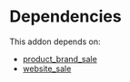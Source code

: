 # Dependencies

This addon depends on:

- [product_brand_sale](https://github.com/bringout/cybrosys/tree/a141ef6a8973e50a71400d74ff4fa9ed2dc63eb7/odoo-bringout-cybrosys-product_brand_sale)
- [website_sale](https://github.com/bringout/oca-ocb-sale/tree/b79cef0fc454482466e93989011360a14a738822/odoo-bringout-oca-ocb-website_sale)

